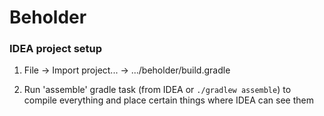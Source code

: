 Beholder
========

### IDEA project setup

1. File -> Import project... -> .../beholder/build.gradle

2. Run 'assemble' gradle task (from IDEA or `./gradlew assemble`) 
   to compile everything and place certain things where IDEA can see them
